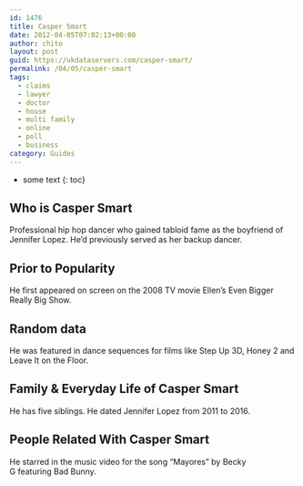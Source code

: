 ```yaml
---
id: 1476
title: Casper Smart
date: 2012-04-05T07:02:13+00:00
author: chito
layout: post
guid: https://ukdataservers.com/casper-smart/
permalink: /04/05/casper-smart
tags:
  - claims
  - lawyer
  - doctor
  - house
  - multi family
  - online
  - poll
  - business
category: Guides
---
```


* some text
{: toc}


## Who is  Casper Smart
                  
                  
                  
Professional hip hop dancer who gained tabloid fame as the boyfriend of Jennifer Lopez. He&#8217;d previously served as her backup dancer.
                  
                
                
                
## Prior to Popularity 
                  
                  
                  
He first appeared on screen on the 2008 TV movie Ellen&#8217;s Even Bigger Really Big Show.
                  
                
                
                
## Random data 
                  
                  
                  
He was featured in dance sequences for films like Step Up 3D, Honey 2 and Leave It on the Floor.
                  
                
                
                
## Family & Everyday Life of Casper Smart
                  
                  
                  
He has five siblings. He dated Jennifer Lopez from 2011 to 2016.
                  
                
                
                
## People Related With  Casper Smart
                  
                  
                  
He starred in the music video for the song &#8220;Mayores&#8221; by Becky G featuring Bad Bunny. 
                  
                
              
            
          
          
          
    
    
  
